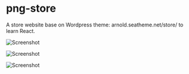 # png-store
A store website base on Wordpress theme: arnold.seatheme.net/store/ to learn React.

![Screenshot](https://user-images.githubusercontent.com/63899044/179358275-0f68a5dd-d2c6-417b-9fdc-f7e56a1820b8.png)

![Screenshot](https://user-images.githubusercontent.com/63899044/179358414-340303cd-c81c-4b70-97ab-41f69fa0805f.png)

![Screenshot](https://user-images.githubusercontent.com/63899044/179358329-2fc328b9-6676-4727-8c95-81a672679d1d.png)
